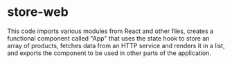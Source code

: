# store-web
This code imports various modules from React and other files, creates a functional component called "App" that uses the state hook to store an array of products, fetches data from an HTTP service and renders it in a list, and exports the component to be used in other parts of the application.
